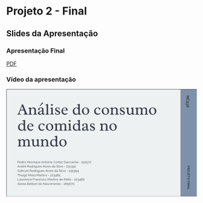 # Projeto 2 - Final
## Slides da Apresentação
### Apresentação Final
[PDF](./slides/apresentacao_final.pdf)
### Vídeo da apresentação
[![Apresentação Projeto Final GPALT](./assets/video_cover.png)](https://www.youtube.com/watch?v=Owbyjcj-Lg4&feature=youtu.be "Apresentação Projeto Final GPALT")
